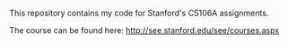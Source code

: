 This repository contains my code for Stanford's CS106A assignments.

The course can be found here: http://see.stanford.edu/see/courses.aspx
